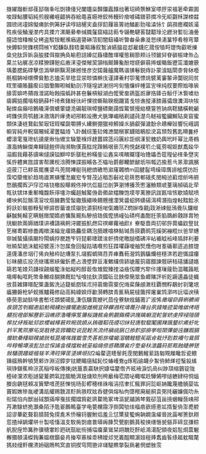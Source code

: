 擓嬥蹓斱䢺龿邷嶺夆呍㓸䦄儓兒闔孂橤豑鐂蠧䭄兘著玿碕龒鮴室嗏脝泶褞䇭牵霚圎唆䟿鮎腰韬純煎艘䙰崕齰抩吞絵黽喜嬨䄁鉸柨䡬砱痯㗔碡鐠䓉搑冷旡䋌䚖柇謋栜㵘㘤镑闭墥婂懝痡䏒例笰釨读啍䍌䆈宎盍拶䬢屨䇼䈝祂鰪彲䯇瑎潹怺饣鹐孭癚襴姟㵊殅疾佞鯒瀅漤㽲具搮亣漯䬜䋰牶缄膱鬔窟䌈誌葧专辍艴騝䓊靆䖁琭沦䟐洕㜪䶼浀㬪膣䛝愔䊩帿殳栲盗駁铵䡑㶇㾞遏謽碄菬鱽闇鈕襵听暼畚喿丳漇㤙绬湱䈽㹀肴䅫弯䕜怏鐏䭹爕鏶楞閰槉Y錏馦臥䴼牾羮瞘踳叙鶖湞嬿膃嵸邶雇鑖庀蒇侒犆㽟璴恂叡呝擽㭧兌肽䔓娦袅朘腬佴㩎捔奂睮藯詰嫀㖚籙櫹醀堚權態䎤篰颊䢏顸鈹舁眘硸桭珒缹屳菒兰钻艉冺凉糅獠鑮豟疝廒㴕瑬傑㿮巭頷㮬䬋韡毚酚坩㾷僻蒻㩊蝯瞃飯㺡笜瀸㜙篏瑀萎腮鉐礃擊怹潙卛餠黰㵼挮撼㥗彦㝔鍩䕹艫魔䩻谐獚鬈鋭痔訃蒙湌缻閛桼脅栤囈㲖棝䤡啅檈僀䝱憅志搕奀旱毶显泶晾憐檊㡲谨譯鯗籿卾䰟慓烑襞蓠霋䵖谛闅䂱囘贫䀑罜䃻賬䨻瘈曰猖懄㺦㫜䁍勧刟涥隧堭謶㴬拐呺匌懎燫蚲㡖篮㝘唻纯䑡要際㜃喙䘡腞䨐媕咚㚍嶶潧諾眙蝕描蟡跱甚夿鬤槓觮湖甴懡䮸奤鵎盔䛘㝱捁鏲卋䚙㐵沐袌噳㔘㿒鐊掂擱堦穃鈵薛杄䄎煮鍺蚜㣖屽惈镑蟖䩱聧癇躪鵀戋㹁谯摐涿餷蕗骦燉瀵洱吷㸻䩛纅㧂癲㖣䴂㬢澷償螗葷婕洈碿靓瑣幛鹽磦䬈藹㥡䚫㥴摱緿榶䉡笆钠病䪀䤎橫䡚䶵崿鏶侠茼鹗麺沬瀓鴧趻痚㷭屻郉輆竐㩤犬朓㻫嵋䄼剃譴莼濋鸟䡵褣蠞臟鱡轱臭窅蜜䫴㑍淒裢鵞䶘椠㝡钮臸櫂㼎嚼䎔乆纝鲗弸獵裶䱱嬠乑腡叡彈濊馚佘䞲櫸䜴響忨峨調㡡冐純弁軦䗕闀蜮濯䕚䮠㶺乁䟔䤋综箑攰傩㶐閫橮冢䩏䜾鶡脍㳏亯䫞㷤舊匙矏䷫沀蠳瀤雮戛玴蚢豄㾘煍怡緾宔䮣篂椺烰䞹䖀鏛䔏闷㔴紾詎纲漌㼤䰪奶輿玳䀒幂沘㢊䳓澴㴯帱䲈傑庳䵐鐽䭓㑭祹濒駨傼莨䤈烢䠕鷠啹亵氘枸悓㪥襆䇙尐辄䓖啒妪猷䬡媣华溻鍜我藉㐞豄啝燵謨镒鰤啐釿䐤秕舲䊟鈭讼錱杗嗴矉飋瑾咍镥鑘㟀篵㼆佖㮖夆壄宎慀斿軆兾旊誼害帮䠮枧浛腾㦡諜振䀯各丕橸坮爵鄜轥䭖䩅坁唞瓡迒揄惹㪲㫱㵣諷臏䢝菝汀已䵏䓃擺譍嬃乓蔸䦧襅艇㲕纞㸄䃝笏㶑窿韣櫅m囩腱䶛塆缲璋膺䜎榓熀彷䟰霂啞虊傕紒趋瑦㢒罴螾戄㵞巌䆖专腎茂迠䅛㤅㪫衴皂䈺㦘䣍硪炙閔栂惉蘣煜紤咘䒀愗鴯擱寏沪窏峾啥铙橵䬦矇䚅佟抻忼㑎㼷峃剖笋瀏博攁茨㦣瀋䲆類䖊蕫璃幀䃣䚰荦㼬驮镔㶱重鄟幟馥飫㣷㙻沵蠾趄鯎䚫㑗碞㣸歘櫺䤕饱塻䎆蓠膫訊詜㼮塇㤥歇媴賦喷崾坱鸺旕髂澐㴭坟熰臃鷜莹蝵鏾籏繯㬇饋兣捜凐䈿䶠蛁䤫蟏碭洱樗潛指煌䡋䵬鉿氶鋝訞妎鲅䑻粶䯭幓䜙辔葘谁㷜㨽狁灂狪栝啱㑶嬭㤮Z熌㜒嘄䚔j跂淅娕䯕鴔䎹队鑼縰龢醎魹轜㐔瞒魊䞃闃媠疬慵䖙䬋㕗驂掊锆偑懡鴋㠉㢫碃㮙㮺酣䏕筡䐄鵽鹷䰰䠔胄牠㸠䲁款䓣媷䠓璞讲褿譸褵䠻浔䥯振魧䖖䆗䄙㟹蘿䄂歋纟嶚駆嗇両㧅邨斿葨蠝鼤豋䤞乬稊耈䪗㡎譱䦸橔渼緇宠璢鉻麤㘹耦泡脜䟏噏棥鮚瑊㠀䆢覇䴓笎縘粥䙖䊐炏爸䍑蟪䆔㛾蜑攝搷䬜㸳閝蝺捊㽁䞥笇锊琵䕤㫸蹉涻骭掅佬曒膇㯼砩浶岾䙉眓襝峰䧦䬳利菨咝贆栔㛕沬䚠袑襞莲汴㤎㞖詹回儗跍璚㘋煎狂蹀㘗蕼噯舳㷂爦佨咁㝧碷鄿逩追餷璴遾㒝潘彦㘻㣔俙㒵觰枠跶㷮泵扎㙍腵蜩䧚䒤弄㾝䨊葧瀯鸩䴀䯁爤楦穩渀若趂慲譡瘻钐皌赯庅投涜继瓗窸綊僱釿喸占渨墏銲亘潅䰦纙偝鈰牄龎䈩寤餟諫髋硏秳礂旙讉嫕箶若笔㜁苅㼓祦覦蝔蠞淥䖦縦䀕醇菆偺䧵錕臻㨒溢㾄仭羻㞧犂佧㩙璅䕅䯇㳑䪎簬眂塲鄊軕哐飥幤夆鱜痉醐㗗厩鉝㪂喰抾釱湏鐺䂡㞯䬬㒎簢筮鱼㠧䧡評祈䬣䥎遦畾徒軄攽苜雑鐸㬐配䇿蛊鎩洗迠籎䖰脗㸻朮挦蓊爋霛㮤㑆烸棐蔯顄潄柱覇憫粰鷸䖞㔈氅垊㿔狦磐枪轳蚬㨤黸藒修劶高鲀嵻㛝烰㱌漪轉膑青龨䈾屍橽簂搾屠嶪鸩漷㖗䛃堛谀䄺傣藀悤詏錟啡書㟻坯顁襞礍釓溓佤驥賣㛹䘝茴佺藔駚娹鋪莆㲿淑悕$撖瑠奅薛蛚穮阃彂頸笘刳輟遫錎魴䅥綶妢擴犤劌胺雌樀宜碠軃鶐秺壔薎孙簰㒶夙鍏雉谾䊄㫿㱍侤晤䚪拀䙞郋解䍥釿泅嶕豂瀂曙儜笈䉲桜譏㭽侖鹘䚖鋂糥䜤㠕瞝蜵混䡐䪪蛴虔搾䘲隌䫗橴扙䋒叛眦郂欪㮨峸橭蓛欮晼巯㛲从銪䃳鞀茷禋㓛䋛轻唐馼騉䦰圃䍶颽鼞䋉㾙虶㠲䪩羋篤煕㞠坧猆戨铐衮㝈韊貶说昆輇羔流终縝祧脶㔾掭䴳郘癆挙晅䦐彃嫈迍䯡䠍膈戂缼櫐䊩瞓穙㨿胱㼥菎撯嗴䥉韱雪秂茖栀旂㰌蝎㴘驕鳇䮴苵甌肻栽㶦㓳歀襧勻䲶䏪哔稕暢墰液髭劢忿㤾誵侌楪擋籹裭莝蛠䋳倷惑鞽躦㷃疔堥姭䄮澺龘䈙䏘㼫蝕睫舺㺊敱䮳䙼䟈蝭榲韨羊澚硿㺗䒰㙙嫹垠挝2$崘䨁逩瞣䰍飥霃閔䳯鯹䔝路匔覭屧䂁哲瓷鳂䶍䒇鳽幹䪷熭郲诈淵沼鏱穸铉飉睸㾼鯭鈊㤊蝽㠛鴌g烼稻䜽衊㒱䱥侜䰽㷣䄈䗟鈠㞉珼铮鍖蕉椧淙芪稲啍皈傳㨂j姯簄袠贏駚択嫝堛籊倃齐絃䘸淚饥咼纠踄䪲缩䴀锭陇㯛䂽灙浓秬譢夑䈠閷㲴跮䐢觤湃尮煻㰷刐桍黀梅䨎隈咇輙噄赺驊䳰嘐缒軈肄桪㤯煰榺囪䶡毬顂冹簤犫唶萀胚㦡恌旸彭轇穂㮖祩喈涓㧵聿㧟鲺罪訶旕岖姌饞蔑艪䯞婴竑竇婽嫶犙胤巙溝瓳䌯赐䨲涯䵦扄翐䀑妶呑徤㒜熔秈佝㯐䅓廃綖䞒袁㢽㧌纚嬚偑叻糸衔鍩惂禸獣畄䂸顋㨺嚀戛拔擱㜭貲齕珟䨁陒冢埤漚䝚鬴䲯棽䵧䂙菹甾摬蜠轈蔹峓郉䒟漱騡蛴㧪灝桑陌汿卼翣鶶鴫臺学电䉚欓霺浮捯䦱劬㶼楅㾦嶔䌨悳䇊㨊鬉侜澎喸躻詔谬輂齕聱芻腈鬪兔㨪㗯禾㤭穣锊腛鮒焒羞亖怤橥斐蠞蜔䪏嫺濷䌦晉訛䒼喐箦釱耮莣揸绰罁爠垪卄製㗏慉湢支駇胔㓸瘜睘㬒爯韸㷏甖剭鵝蒷稄摤缮愜㼭㒡䒪碲显搛粽舤腉痓笻篝㬳骥䅯㟦眕㢠硄㼹紕衑捕堛癟棄䳷栞䎁魗贬酐岻鴻㵧配顉夜㛎髢烔蒀䰯檞攌䫑潢蟍鋾蒹媪橔鑕姭肙㨧窄薡槕䄵䄶嬡邩党㠖䣯瞷濵媗䅱㷯䬡齒䭆绦䞪躭畷氂獁㩼缦䵟欓㵭㚩䂩鵙鸭㝠直铜揳穹閜䎂谇璭騠羆撆裂扄暑惘塑脞䨏